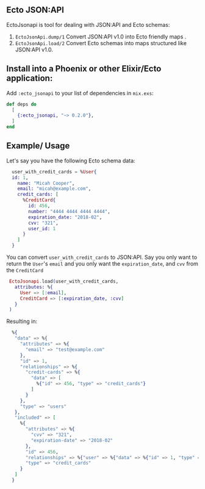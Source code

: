 ## Ecto JSON:API 
EctoJsonapi is tool for dealing with JSON:API and Ecto schemas:
1) `EctoJsonApi.dump/1` Convert JSON:API v1.0 into Ecto friendly maps .
2) `EctoJsonApi.load/2` Convert Ecto schemas into maps structured like JSON:API v1.0.

## Install into a Phoenix or other Elixir/Ecto application:

Add `:ecto_jsonapi` to your list of dependencies in `mix.exs`:

```elixir
def deps do
  [
    {:ecto_jsonapi, "~> 0.2.0"},
  ]
end
```

## Example/ Usage
  Let's say you have the following Ecto schema data:
  ```elixir
    user_with_credit_cards = %User{
    id: 1,
      name: "Micah Cooper",
      email: "micah@example.com",
      credit_cards: [
        %CreditCard{
          id: 456,
          number: "4444 4444 4444 4444",
          expiration_date: "2018-02",
          cvv: "321",
          user_id: 1
        }
      ]
    }

```
You can convert `user_with_credit_cards` to JSON:API.
Say you only want to return the `User`'s `email` and you only want the
`expiration_date`, and `cvv` from the `CreditCard`

```elixir
 EctoJsonapi.load(user_with_credit_cards, 
   attributes: %{
     User => [:email],
     CreditCard => [:expiration_date, :cvv]
   } 
 )
```
Resulting in:
```elixir
  %{
   "data" => %{
     "attributes" => %{
       "email" => "test@example.com"
     },
     "id" => 1,
     "relationships" => %{
       "credit-cards" => %{
         "data" => [
           %{"id" => 456, "type" => "credit_cards"}
         ]
       }
     },
     "type" => "users"
   },
   "included" => [
     %{
       "attributes" => %{
         "cvv" => "321",
         "expiration-date" => "2018-02"
       },
       "id" => 456,
       "relationships" => %{"user" => %{"data" => %{"id" => 1, "type" => "users"}}},
       "type" => "credit_cards"
     }
   ]
  }
```
